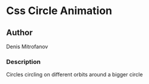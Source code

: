 # Css Circle Animation

## Author
Denis Mitrofanov

### Description
Circles circling on different orbits around a bigger circle